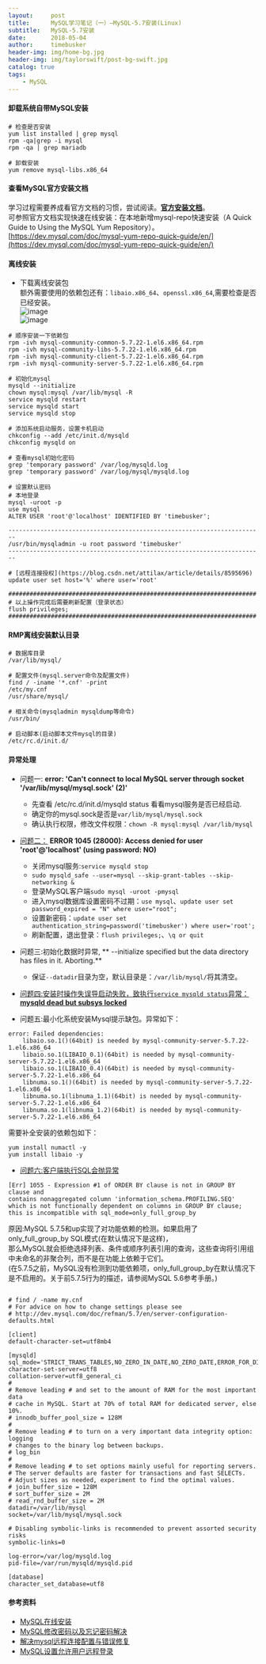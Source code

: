 ```yaml
---
layout:     post
title:      MySQL学习笔记（一）—MySQL-5.7安装(Linux)
subtitle:   MySQL-5.7安装
date:       2018-05-04
author:     timebusker
header-img: img/home-bg.jpg
header-img: img/taylorswift/post-bg-swift.jpg
catalog: true
tags:
    - MySQL
---
```


#### 卸载系统自带MySQL安装  

```
# 检查是否安装
yum list installed | grep mysql 
rpm -qa|grep -i mysql
rpm -qa | grep mariadb  

# 卸载安装 
yum remove mysql-libs.x86_64
```

#### 查看MySQL官方安装文档
学习过程需要养成看官方文档的习惯，尝试阅读。[**官方安装文档**](https://dev.mysql.com/doc/mysql-yum-repo-quick-guide/en/#repo-qg-yum-install-components)。    
可参照官方文档实现快速在线安装：在本地新增mysql-repo快速安装（A Quick Guide to Using the MySQL Yum Repository）。   
[https://dev.mysql.com/doc/mysql-yum-repo-quick-guide/en/](https://dev.mysql.com/doc/mysql-yum-repo-quick-guide/en/)

#### 离线安装  
- 下载离线安装包   
额外需要使用的依赖包还有：`libaio.x86_64`、`openssl.x86_64`,需要检查是否已经安装。    
![image](/img/mysql/1/1.png)   
![image](/img/mysql/1/2.png)  

```
# 顺序安装一下依赖包    
rpm -ivh mysql-community-common-5.7.22-1.el6.x86_64.rpm   
rpm -ivh mysql-community-libs-5.7.22-1.el6.x86_64.rpm   
rpm -ivh mysql-community-client-5.7.22-1.el6.x86_64.rpm   
rpm -ivh mysql-community-server-5.7.22-1.el6.x86_64.rpm

# 初始化mysql    
mysqld --initialize 
chown mysql:mysql /var/lib/mysql -R
service mysqld restart
service mysqld start
service mysqld stop

# 添加系统启动服务，设置卡机启动    
chkconfig --add /etc/init.d/mysqld
chkconfig mysqld on 

# 查看mysql初始化密码  
grep 'temporary password' /var/log/mysqld.log   
grep 'temporary password' /var/log/mysql/mysqld.log  

# 设置默认密码  
# 本地登录
mysql -uroot -p
use mysql  
ALTER USER 'root'@'localhost' IDENTIFIED BY 'timebusker';

------------------------------------------------------------------------
/usr/bin/mysqladmin -u root password 'timebusker'
------------------------------------------------------------------------

# [远程连接授权](https://blog.csdn.net/attilax/article/details/8595696)    
update user set host='%' where user='root'  

######################################################################
# 以上操作完成后需要刷新配置（登录状态）
flush privileges;
######################################################################
```  
#### RMP离线安装默认目录

```
# 数据库目录
/var/lib/mysql/

# 配置文件(mysql.server命令及配置文件)
find / -iname '*.cnf' -print
/etc/my.cnf
/usr/share/mysql/

# 相关命令(mysqladmin mysqldump等命令)
/usr/bin/

# 启动脚本(启动脚本文件mysql的目录)
/etc/rc.d/init.d/
``` 


#### 异常处理   
- 问题一: **error: 'Can't connect to local MySQL server through socket '/var/lib/mysql/mysql.sock' (2)'**    
  + 先查看 /etc/rc.d/init.d/mysqld status 看看mysql服务是否已经启动.
  + 确定你的mysql.sock是否是`var/lib/mysql/mysql.sock`  
  + 确认执行权限，修改文件权限：`chown -R mysql:mysql /var/lib/mysql`    

- [问题二：](https://blog.csdn.net/fghsfeyhdf/article/details/78799270) **ERROR 1045 (28000): Access denied for user 'root'@'localhost' (using password: NO)**        
  + 关闭mysql服务:`service mysqld stop ` 
  + `sudo mysqld_safe --user=mysql --skip-grant-tables --skip-networking &`  
  + 登录MySQL客户端`sudo mysql -uroot -pmysql `
  + 进入mysql数据库设置密码不过期：`use mysql`、`update user set password_expired = "N" where user="root"; `  
  + 设置新密码：`update user set authentication_string=password('timebusker') where user='root';` 
  + 刷新配置，退出登录：`flush privileges;`、`\q or quit `      

- 问题三:初始化数据时异常, ** --initialize specified but the data directory has files in it. Aborting.**   
  + 保证`--datadir`目录为空，默认目录是：`/var/lib/mysql/`将其清空。

- [问题四:安装时操作失误导启动失败，致执行`service mysqld status`异常：**mysqld dead but subsys locked**](https://blog.csdn.net/mochong/article/details/67636467)    

- 问题五:最小化系统安装Mysql提示缺包。异常如下：   

```  
error: Failed dependencies:
	libaio.so.1()(64bit) is needed by mysql-community-server-5.7.22-1.el6.x86_64
	libaio.so.1(LIBAIO_0.1)(64bit) is needed by mysql-community-server-5.7.22-1.el6.x86_64
	libaio.so.1(LIBAIO_0.4)(64bit) is needed by mysql-community-server-5.7.22-1.el6.x86_64
	libnuma.so.1()(64bit) is needed by mysql-community-server-5.7.22-1.el6.x86_64
	libnuma.so.1(libnuma_1.1)(64bit) is needed by mysql-community-server-5.7.22-1.el6.x86_64
	libnuma.so.1(libnuma_1.2)(64bit) is needed by mysql-community-server-5.7.22-1.el6.x86_64
```   

需要补全安装的依赖包如下：     
  
```
yum install numactl -y   
yum install libaio -y  
```    

- [问题六:客户端执行SQL会抛异常](https://blog.csdn.net/fansili/article/details/78664267)     

```
[Err] 1055 - Expression #1 of ORDER BY clause is not in GROUP BY clause and 
contains nonaggregated column 'information_schema.PROFILING.SEQ' 
which is not functionally dependent on columns in GROUP BY clause; 
this is incompatible with sql_mode=only_full_group_by   
```  

原因:MySQL 5.7.5和up实现了对功能依赖的检测。如果启用了only_full_group_by SQL模式(在默认情况下是这样)，   
那么MySQL就会拒绝选择列表、条件或顺序列表引用的查询，这些查询将引用组中未命名的非聚合列，而不是在功能上依赖于它们。   
(在5.7.5之前，MySQL没有检测到功能依赖项，only_full_group_by在默认情况下是不启用的。关于前5.7.5行为的描述，请参阅MySQL 5.6参考手册。)         
   
```     

# find / -name my.cnf
# For advice on how to change settings please see
# http://dev.mysql.com/doc/refman/5.7/en/server-configuration-defaults.html

[client]
default-character-set=utf8mb4

[mysqld]
sql_mode='STRICT_TRANS_TABLES,NO_ZERO_IN_DATE,NO_ZERO_DATE,ERROR_FOR_DIVISION_BY_ZERO,NO_AUTO_CREATE_USER,NO_ENGINE_SUBSTITUTION'
character-set-server=utf8
collation-server=utf8_general_ci
#
# Remove leading # and set to the amount of RAM for the most important data
# cache in MySQL. Start at 70% of total RAM for dedicated server, else 10%.
# innodb_buffer_pool_size = 128M
#
# Remove leading # to turn on a very important data integrity option: logging
# changes to the binary log between backups.
# log_bin
#
# Remove leading # to set options mainly useful for reporting servers.
# The server defaults are faster for transactions and fast SELECTs.
# Adjust sizes as needed, experiment to find the optimal values.
# join_buffer_size = 128M
# sort_buffer_size = 2M
# read_rnd_buffer_size = 2M
datadir=/var/lib/mysql
socket=/var/lib/mysql/mysql.sock

# Disabling symbolic-links is recommended to prevent assorted security risks
symbolic-links=0

log-error=/var/log/mysqld.log
pid-file=/var/run/mysqld/mysqld.pid

[database]
character_set_database=utf8   

```    

#### 参考资料
- [MySQL在线安装](https://www.cnblogs.com/silentdoer/articles/7258232.html)
- [MySQL修改密码以及忘记密码解决](https://blog.csdn.net/Oscer2016/article/details/76450711)
- [解决mysql远程连接配置与错误修复](https://www.jianshu.com/p/192688974302)
- [MySQL设置允许用户远程登录](https://blog.csdn.net/gebitan505/article/details/51726667)